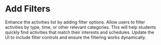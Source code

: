 # Add Filters

Enhance the activities list by adding filter options. Allow users to filter activities by type, time, or other relevant categories. This will help students quickly find activities that match their interests and schedules. Update the UI to include filter controls and ensure the filtering works dynamically.
